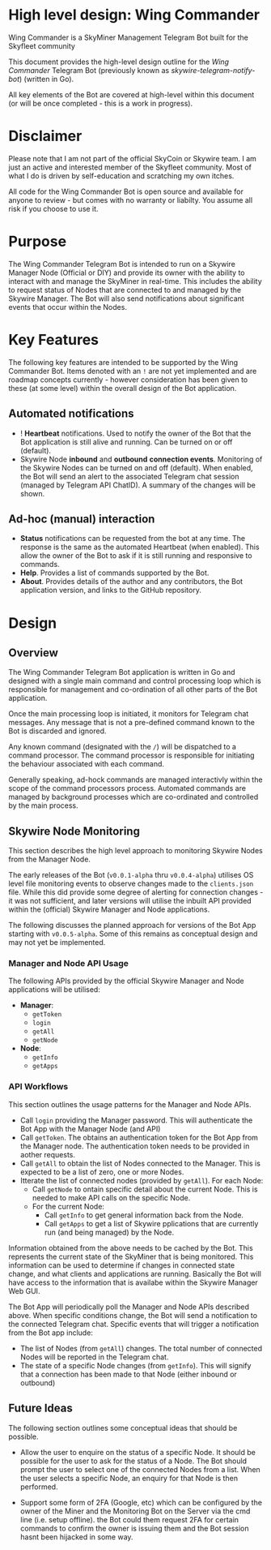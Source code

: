 # High level design: Wing Commander

Wing Commander is a SkyMiner Management Telegram Bot built for the Skyfleet community

This document provides the high-level design outline for the _Wing Commander_ Telegram Bot (previously known as _skywire-telegram-notify-bot_) (written in Go).

All key elements of the Bot are covered at high-level within this document (or will be once completed - this is a work in progress).

# Disclaimer
Please note that I am not part of the official SkyCoin or Skywire team. I am just an active and interested member of the Skyfleet community. Most of what I do is driven by self-education and scratching my own itches.

All code for the Wing Commander Bot is open source and available for anyone to review - but comes with no warranty or liabilty. You assume all risk if you choose to use it.

# Purpose
The Wing Commander Telegram Bot is intended to run on a Skywire Manager Node (Official or DIY) and provide its owner with the ability to interact with and manage the SkyMiner in real-time. This includes the ability to request status of Nodes that are connected to and managed by the Skywire Manager. The Bot will also send notifications about significant events that occur within the Nodes.

# Key Features
The following key features are intended to be supported by the Wing Commander Bot. Items denoted with an `!` are not yet implemented and are roadmap concepts currently - however consideration has been given to these (at some level) within the overall design of the Bot application.

## Automated notifications
*  ! **Heartbeat** notifications. Used to notify the owner of the Bot that the Bot application is still alive and running. Can be turned on or off (default).
* Skywire Node **inbound** and **outbound** **connection events**. Monitoring of the Skywire Nodes can be turned on and off (default). When enabled, the Bot will send an alert to the associated Telegram chat session (managed by Telegram API ChatID). A summary of the changes will be shown.

## Ad-hoc (manual) interaction
* **Status** notifications can be requested from the bot at any time. The response is the same as the automated Heartbeat (when enabled). This allow the owner of the Bot to ask if it is still running and responsive to commands.
* **Help**. Provides a list of commands supported by the Bot.
* **About**. Provides details of the author and any contributors, the Bot application version, and links to the GitHub repository.

# Design
## Overview
The Wing Commander Telegram Bot application is written in Go and designed with a single main command and control processing loop which is responsible for management and co-ordination of all other parts of the Bot application.

Once the main processing loop is initiated, it monitors for Telegram chat messages. Any message that is not a pre-defined command known to the Bot is discarded and ignored.

Any known command (designated with the `/`) will be dispatched to a command processor. The command processor is responsible for initiating the behaviour associated with each command.

Generally speaking, ad-hock commands are managed interactivly within the scope of the command processors process. Automated commands are managed by background processes which are co-ordinated and controlled by the main process.

## Skywire Node Monitoring
This section describes the high level approach to monitoring Skywire Nodes from the Manager Node.

The early releases of the Bot (`v0.0.1-alpha` thru `v0.0.4-alpha`) utilises OS level file monitoring events to observe changes made to the `clients.json` file. While this did provide some degree of alerting for connection changes - it was not sufficient, and later versions will utilise the inbuilt API provided within the (official) Skywire Manager and Node applications.

The following discusses the planned approach for versions of the Bot App starting with `v0.0.5-alpha`. Some of this remains as conceptual design and may not yet be implemented.

### Manager and Node API Usage
The following APIs provided by the official Skywire Manager and Node applications will be utilised:
* **Manager**:
    * `getToken`
    * `login`
    * `getAll`
    * `getNode`
* **Node**:
    * `getInfo`
    * `getApps`

### API Workflows
This section outlines the usage patterns for the Manager and Node APIs.

* Call `login` providing the Manager password. This will authenticate the Bot App with the Manager Node (and API)
* Call `getToken`. The obtains an authentication token for the Bot App from the Manager node. The authentication token needs to be provided in aother requests.
* Call `getAll` to obtain the list of Nodes connected to the Manager. This is expected to be a list of zero, one or more Nodes.
* Itterate the list of connected nodes (provided by `getAll`). For each Node:
    * Call `getNode` to ontain specific detail about the current Node. This is needed to make API calls on the specific Node.
    * For the current Node:
        * Call `getInfo` to get general information back from the Node.
        * Call `getApps` to get a list of Skywire pplications that are currently run (and being managed) by the Node.

Information obtained from the above needs to be cached by the Bot. This represents the current state of the SkyMiner that is being monitored. This information can be used to determine if changes in connected state change, and what clients and applications are running. Basically the Bot will have access to the information that is availabe within the Skywire Manager Web GUI.

The Bot App will periodically poll the Manager and Node APIs  described above. When specific conditions change, the Bot will send a notification to the connected Telegram chat. Specific events that will trigger a notification from the Bot app include:
* The list of Nodes (from `getAll`) changes. The total number of connected Nodes will be reported in the Telegram chat.
* The state of a specific Node changes (from `getInfo`). This will signify that a connection has been made to that Node (either inbound or outbound)

## Future Ideas
The following section outlines some conceptual ideas that should be possible.

* Allow the user to enquire on the status of a specific Node. It should be possible for the user to ask for the status of a Node. The Bot should prompt the user to select one of the connected Nodes from a list. When the user selects a specific Node, an enquiry for that Node is then performed.

* Support some form of 2FA (Google, etc) which can be configured by the owner of the Miner and the Monitoring Bot on the Server via the cmd line (i.e. setup offline). the Bot could them request 2FA for certain commands to confirm the owner is issuing them and the Bot session hasnt been hijacked in some way.
